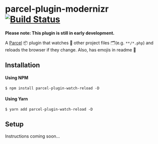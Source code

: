 # parcel-plugin-modernizr [![Build Status](https://travis-ci.com/hirasso/parcel-plugin-watch-reload.svg?branch=master)](https://travis-ci.com/hirasso/parcel-watch-reload)

**Please note: This plugin is still in early development.**

A [Parcel](https://github.com/parcel-bundler/parcel) 📦 plugin that watches 👀 other project files 🗂(e.g. `**/*.php`) and reloads the browser if they change. Also, has emojis in readme 👾


## Installation

#### Using NPM

```
$ npm install parcel-plugin-watch-reload -D
```
#### Using Yarn
```
$ yarn add parcel-plugin-watch-reload -D
```

## Setup

Instructions coming soon...

